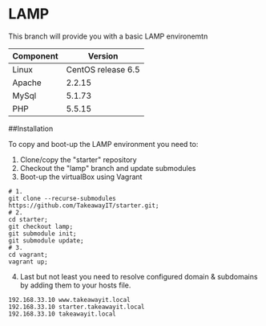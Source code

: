 LAMP
=====
This branch will provide you with a basic LAMP environemtn 

Component            | Version
-------------------- | --------------------
Linux                | CentOS release 6.5
Apache               | 2.2.15
MySql                | 5.1.73
PHP                  |  5.5.15

##Installation 

To copy and boot-up the LAMP environment you need to:

1. Clone/copy the "starter" repository
2. Checkout the "lamp" branch and update submodules 
3. Boot-up the virtualBox using Vagrant

```
# 1.
git clone --recurse-submodules https://github.com/TakeawayIT/starter.git;
# 2.
cd starter;
git checkout lamp;
git submodule init;
git submodule update;
# 3.
cd vagrant;
vagrant up;
```

4. Last but not least you need to resolve configured domain & subdomains by adding them to your hosts file.
```
192.168.33.10 www.takeawayit.local
192.168.33.10 starter.takeawayit.local
192.168.33.10 takeawayit.local
```
